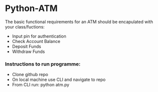 # Python-ATM

The basic functional requirements for an ATM should be encapulated with your class/fuctions:
* Input pin for authentication
* Check Account Balance
* Deposit Funds
* Withdraw Funds

### Instructions to run programme:
* Clone github repo
* On local machine use CLI and navigate to repo
* From CLI run: python atm.py
